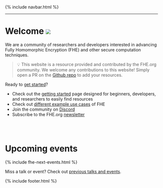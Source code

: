 {% include navbar.html %}
<hr/>

# Welcome [<img src="https://img.shields.io/badge/Github-edit%20this%20page-lightgrey">](https://github.com/FHE-org/fhe-org.github.io)
  
We are a community of researchers and developers interested in advancing Fully Homomorphic Encryption (FHE) and other secure computation techniques.

> 💡 This website is a resource provided and contributed by the FHE.org community. We welcome any contributions to this website! Simply open a PR on the <a href="https://github.com/fhe-org/fhe-org">Github repo</a> to add your resources.

Ready to <a href="./get-started">get started</a>? 

- Check out the [getting started](./get-started) page designed for beginners, developers, and researchers to easily find resources
- Check out [different example use cases](./fhe-use-cases) of FHE
- Join the community on [Discord](https://discord.fhe.org)
- Subscribe to the FHE.org [newsletter](https://fheorg.substack.com/)


<br><br>


# Upcoming events

{% include fhe-next-events.html %}

Miss a talk or event? Check out [previous talks and events](./fhe-events).


{% include footer.html %}